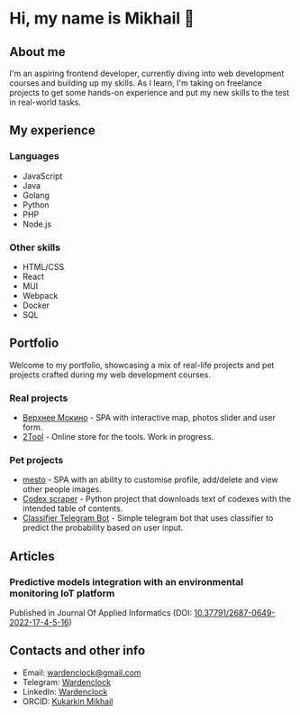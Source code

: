 # Hi, my name is Mikhail :clap:

## About me
I'm an aspiring frontend developer, currently diving into web development courses and building up my skills. As I learn, I'm taking on freelance projects to get some hands-on experience and put my new skills to the test in real-world tasks.

## My experience
### Languages
- JavaScript
- Java
- Golang
- Python
- PHP
- Node.js

### Other skills
- HTML/CSS
- React
- MUI
- Webpack
- Docker
- SQL

## Portfolio
Welcome to my portfolio, showcasing a mix of real-life projects and pet projects crafted during my web development courses.

### Real projects 
- [Верхнее Мокино](https://земля159.рф/) - SPA with interactive map, photos slider and user form.
- [2Tool](https://new.2tool.ru/posts) - Online store for the tools. Work in progress.

### Pet projects
- [mesto](https://github.com/Wardenclock1759/react-mesto-api-full-gha) - SPA with an ability to customise profile, add/delete and view other people images.
- [Codex scraper](https://github.com/Wardenclock1759/codex_scraper) - Python project that downloads text of codexes with the intended table of contents.
- [Classifier Telegram Bot](https://github.com/Wardenclock1759/hyper_bot) - Simple telegram bot that uses classifier to predict the probability based on user input.

## Articles
### Predictive models integration with an environmental monitoring IoT platform
Published in Journal Of Applied Informatics (DOI: [10.37791/2687-0649-2022-17-4-5-16](https://doi.org/10.37791/2687-0649-2022-17-4-5-16))

## Contacts and other info
- Email: wardenclock@gmail.com
- Telegram: [Wardenclock](https://t.me/wardenclock)
- LinkedIn: [Wardenclock](https://www.linkedin.com/in/wardenclock)
- ORCID: [Kukarkin Mikhail](https://orcid.org/0000-0002-3570-9998)

